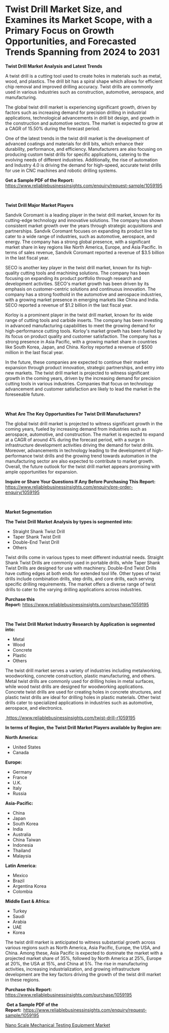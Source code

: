 <p><h1>Twist Drill Market Size, and Examines its Market Scope, with a Primary Focus on Growth Opportunities, and Forecasted Trends Spanning from 2024 to 2031</h1></p><p><strong>Twist Drill Market Analysis and Latest Trends</strong></p>
<p><p>A twist drill is a cutting tool used to create holes in materials such as metal, wood, and plastics. The drill bit has a spiral shape which allows for efficient chip removal and improved drilling accuracy. Twist drills are commonly used in various industries such as construction, automotive, aerospace, and manufacturing.</p><p>The global twist drill market is experiencing significant growth, driven by factors such as increasing demand for precision drilling in industrial applications, technological advancements in drill bit design, and growth in the construction and automotive sectors. The market is expected to grow at a CAGR of 15.50% during the forecast period.</p><p>One of the latest trends in the twist drill market is the development of advanced coatings and materials for drill bits, which enhance their durability, performance, and efficiency. Manufacturers are also focusing on producing custom twist drills for specific applications, catering to the evolving needs of different industries. Additionally, the rise of automation and Industry 4.0 is driving the demand for high-speed, accurate twist drills for use in CNC machines and robotic drilling systems.</p></p>
<p><strong>Get a Sample PDF of the Report:&nbsp;</strong> <a href="https://www.reliablebusinessinsights.com/enquiry/request-sample/1059195">https://www.reliablebusinessinsights.com/enquiry/request-sample/1059195</a></p>
<p>&nbsp;</p>
<p><strong>Twist Drill Major Market Players</strong></p>
<p><p>Sandvik Coromant is a leading player in the twist drill market, known for its cutting-edge technology and innovative solutions. The company has shown consistent market growth over the years through strategic acquisitions and partnerships. Sandvik Coromant focuses on expanding its product line to cater to a wide range of industries, such as automotive, aerospace, and energy. The company has a strong global presence, with a significant market share in key regions like North America, Europe, and Asia Pacific. In terms of sales revenue, Sandvik Coromant reported a revenue of $3.5 billion in the last fiscal year.</p><p>SECO is another key player in the twist drill market, known for its high-quality cutting tools and machining solutions. The company has been focusing on expanding its product portfolio through research and development activities. SECO's market growth has been driven by its emphasis on customer-centric solutions and continuous innovation. The company has a strong foothold in the automotive and aerospace industries, with a growing market presence in emerging markets like China and India. SECO reported a revenue of $1.2 billion in the last fiscal year.</p><p>Korloy is a prominent player in the twist drill market, known for its wide range of cutting tools and carbide inserts. The company has been investing in advanced manufacturing capabilities to meet the growing demand for high-performance cutting tools. Korloy's market growth has been fueled by its focus on product quality and customer satisfaction. The company has a strong presence in Asia Pacific, with a growing market share in countries like South Korea, Japan, and China. Korloy reported a revenue of $500 million in the last fiscal year.</p><p>In the future, these companies are expected to continue their market expansion through product innovation, strategic partnerships, and entry into new markets. The twist drill market is projected to witness significant growth in the coming years, driven by the increasing demand for precision cutting tools in various industries. Companies that focus on technology advancement and customer satisfaction are likely to lead the market in the foreseeable future.</p></p>
<p>&nbsp;</p>
<p><strong>What Are The Key Opportunities For Twist Drill Manufacturers?</strong></p>
<p><p>The global twist drill market is projected to witness significant growth in the coming years, fueled by increasing demand from industries such as aerospace, automotive, and construction. The market is expected to expand at a CAGR of around 4% during the forecast period, with a surge in infrastructure development activities driving the demand for twist drills. Moreover, advancements in technology leading to the development of high-performance twist drills and the growing trend towards automation in the manufacturing sector are also expected to contribute to market growth. Overall, the future outlook for the twist drill market appears promising with ample opportunities for expansion.</p></p>
<p><strong>Inquire or Share Your Questions If Any Before Purchasing This Report:</strong> <a href="https://www.reliablebusinessinsights.com/enquiry/pre-order-enquiry/1059195">https://www.reliablebusinessinsights.com/enquiry/pre-order-enquiry/1059195</a></p>
<p>&nbsp;</p>
<p><strong>Market Segmentation</strong></p>
<p><strong>The Twist Drill Market Analysis by types is segmented into:</strong></p>
<p><ul><li>Straight Shank Twist Drill</li><li>Taper Shank Twist Drill</li><li>Double-End Twist Drill</li><li>Others</li></ul></p>
<p><p>Twist drills come in various types to meet different industrial needs. Straight Shank Twist Drills are commonly used in portable drills, while Taper Shank Twist Drills are designed for use with machinery. Double-End Twist Drills have cutting edges at both ends for extended tool life. Other types of twist drills include combination drills, step drills, and core drills, each serving specific drilling requirements. The market offers a diverse range of twist drills to cater to the varying drilling applications across industries.</p></p>
<p><strong>Purchase this Report:&nbsp;</strong><a href="https://www.reliablebusinessinsights.com/purchase/1059195">https://www.reliablebusinessinsights.com/purchase/1059195</a></p>
<p>&nbsp;</p>
<p><strong>The Twist Drill Market Industry Research by Application is segmented into:</strong></p>
<p><ul><li>Metal</li><li>Wood</li><li>Concrete</li><li>Plastic</li><li>Others</li></ul></p>
<p><p>The twist drill market serves a variety of industries including metalworking, woodworking, concrete construction, plastic manufacturing, and others. Metal twist drills are commonly used for drilling holes in metal surfaces, while wood twist drills are designed for woodworking applications. Concrete twist drills are used for creating holes in concrete structures, and plastic twist drills are ideal for drilling holes in plastic materials. Other twist drills cater to specialized applications in industries such as automotive, aerospace, and electronics.</p></p>
<p><a href="https://www.reliablebusinessinsights.com/twist-drill-r1059195">&nbsp;https://www.reliablebusinessinsights.com/twist-drill-r1059195</a></p>
<p><strong>In terms of Region, the Twist Drill Market Players available by Region are:</strong></p>
<p>
    <p> <strong> North America: </strong>
        <ul>
            <li>United States</li>
            <li>Canada</li>
        </ul>
        </p> 
    <p> <strong> Europe: </strong>
        <ul>
            <li>Germany</li>
            <li>France</li>
            <li>U.K.</li>
            <li>Italy</li>
            <li>Russia</li>
        </ul>
        </p> 
    <p> <strong> Asia-Pacific: </strong>
        <ul>
            <li>China</li>
            <li>Japan</li>
            <li>South Korea</li>
            <li>India</li>
            <li>Australia</li>
            <li>China Taiwan</li>
            <li>Indonesia</li>
            <li>Thailand</li>
            <li>Malaysia</li>
        </ul>
        </p> 
    <p> <strong> Latin America: </strong>
        <ul>
            <li>Mexico</li>
            <li>Brazil</li>
            <li>Argentina Korea</li>
            <li>Colombia</li>
        </ul>
        </p> 
    <p> <strong> Middle East & Africa: </strong>
        <ul>
            <li>Turkey</li>
            <li>Saudi</li>
            <li>Arabia</li>
            <li>UAE</li>
            <li>Korea</li>
        </ul>
    </p>
    </p>
<p><p>The twist drill market is anticipated to witness substantial growth across various regions such as North America, Asia Pacific, Europe, the USA, and China. Among these, Asia Pacific is expected to dominate the market with a projected market share of 35%, followed by North America at 25%, Europe at 20%, the USA at 15%, and China at 5%. The rise in manufacturing activities, increasing industrialization, and growing infrastructure development are the key factors driving the growth of the twist drill market in these regions.</p></p>
<p><strong>Purchase this Report: </strong><a href="https://www.reliablebusinessinsights.com/purchase/1059195">https://www.reliablebusinessinsights.com/purchase/1059195</a></p>
<p>&nbsp;<strong>Get a Sample PDF of the Report:&nbsp;&nbsp;</strong><a href="https://www.reliablebusinessinsights.com/enquiry/request-sample/1059195">https://www.reliablebusinessinsights.com/enquiry/request-sample/1059195</a></p>
<p><strong></strong></p>
<p><p><a href="https://view.publitas.com/reportprime-1/nano-scale-mechanical-testing-equipment-market-share-and-new-trends-analysis-by-its-type-application-end-use-and-forecast-for-period-from-2024-to-2031/">Nano Scale Mechanical Testing Equipment Market</a></p></p>